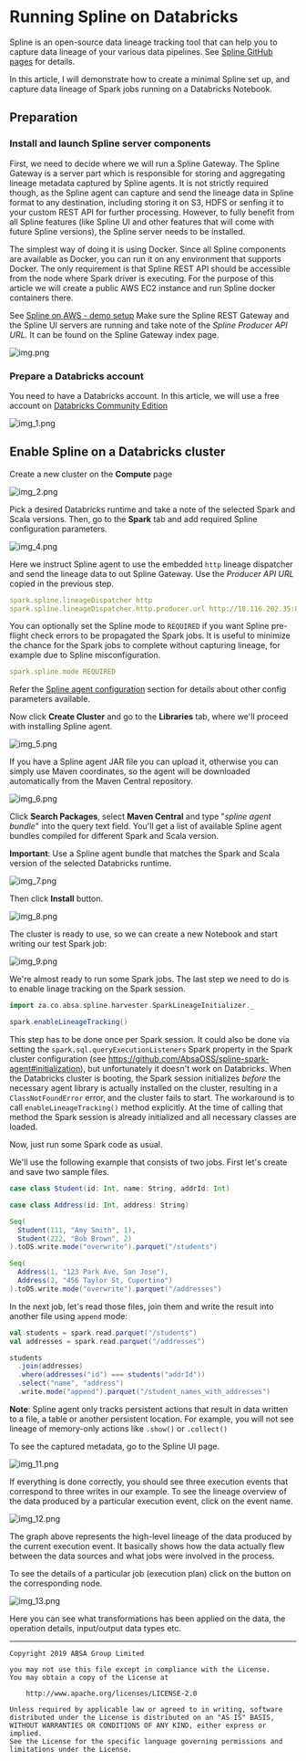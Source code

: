 Running Spline on Databricks
===

Spline is an open-source data lineage tracking tool that can help you to capture data lineage of your various data pipelines.
See [Spline GitHub pages](https://absaoss.github.io/spline/) for details.

In this article, I will demonstrate how to create a minimal Spline set up, and capture data lineage of Spark jobs running on a Databricks Notebook.

## Preparation

### Install and launch Spline server components

First, we need to decide where we will run a Spline Gateway. The Spline Gateway is a server part which is responsible for storing and aggregating
lineage metadata captured by Spline agents. It is not strictly required though, as the Spline agent can capture and send the lineage data in Spline
format to any destination, including storing it on S3, HDFS or senfing it to your custom REST API for further processing. However, to fully benefit
from all Spline features (like Spline UI and other features that will come with future Spline versions), the Spline server needs to be installed.

The simplest way of doing it is using Docker. Since all Spline components are available as Docker, you can run it on any environment that supports
Docker. The only requirement is that Spline REST API should be accessible from the node where Spark driver is executing. For the purpose of this
article we will create a public AWS EC2 instance and run Spline docker containers there.

See [Spline on AWS - demo setup](../spline-on-AWS-demo-setup/README.md)
Make sure the Spline REST Gateway and the Spline UI servers are running and take note of the _Spline Producer API URL_. It can be found on the Spline
Gateway index page.

![img.png](img.png)

### Prepare a Databricks account

You need to have a Databricks account. In this article, we will use a free account
on [Databricks Community Edition](https://community.cloud.databricks.com/login.html)

![img_1.png](img_1.png)

## Enable Spline on a Databricks cluster

Create a new cluster on the **Compute** page

![img_2.png](img_2.png)

Pick a desired Databricks runtime and take a note of the selected Spark and Scala versions. Then, go to the **Spark** tab and add required Spline
configuration parameters.

![img_4.png](img_4.png)

Here we instruct Spline agent to use the embedded `http` lineage dispatcher and send the lineage data to out Spline Gateway. Use the _Producer API
URL_ copied in the previous step.

```yaml
spark.spline.lineageDispatcher http
spark.spline.lineageDispatcher.http.producer.url http://18.116.202.35:8080/producer
```

You can optionally set the Spline mode to `REQUIRED` if you want Spline pre-flight check errors to be propagated the Spark jobs. It is useful to
minimize the chance for the Spark jobs to complete without capturing lineage, for example due to Spline misconfiguration.

```yaml
spark.spline.mode REQUIRED
```

Refer the [Spline agent configuration](https://github.com/AbsaOSS/spline-spark-agent#configuration) section for details about other config parameters
available.

Now click **Create Cluster** and go to the **Libraries** tab, where we'll proceed with installing Spline agent.

![img_5.png](img_5.png)

If you have a Spline agent JAR file you can upload it, otherwise you can simply use Maven coordinates, so the agent will be downloaded automatically
from the Maven Central repository.

![img_6.png](img_6.png)

Click **Search Packages**, select **Maven Central** and type "_spline agent bundle_" into the query text field. You'll get a list of available Spline
agent bundles compiled for different Spark and Scala version.

**Important**: Use a Spline agent bundle that matches the Spark and Scala version of the selected Databricks runtime.

![img_7.png](img_7.png)

Then click **Install** button.

![img_8.png](img_8.png)

The cluster is ready to use, so we can create a new Notebook and start writing our test Spark job:

![img_9.png](img_9.png)

We're almost ready to run some Spark jobs. The last step we need to do is to enable linage tracking on the Spark session.

```scala
import za.co.absa.spline.harvester.SparkLineageInitializer._

spark.enableLineageTracking()
```

This step has to be done once per Spark session. It could also be done via setting the `spark.sql.queryExecutionListeners` Spark property in the Spark
cluster configuration (see https://github.com/AbsaOSS/spline-spark-agent#initialization), but unfortunately it doesn't work on Databricks. When the
Databricks cluster is booting, the Spark session initializes _before_ the necessary agent library is actually installed on the cluster, resulting in
a `ClassNotFoundError` error, and the cluster fails to start. The workaround is to call `enableLineageTracking()` method explicitly. At the time of
calling that method the Spark session is already initialized and all necessary classes are loaded.

Now, just run some Spark code as usual.

We'll use the following example that consists of two jobs. First let's create and save two sample files.

```scala
case class Student(id: Int, name: String, addrId: Int)

case class Address(id: Int, address: String)

Seq(
  Student(111, "Amy Smith", 1),
  Student(222, "Bob Brown", 2)
).toDS.write.mode("overwrite").parquet("/students")

Seq(
  Address(1, "123 Park Ave, San Jose"),
  Address(2, "456 Taylor St, Cupertino")
).toDS.write.mode("overwrite").parquet("/addresses")
```

In the next job, let's read those files, join them and write the result into another file using `append` mode:

```scala
val students = spark.read.parquet("/students")
val addresses = spark.read.parquet("/addresses")

students
  .join(addresses)
  .where(addresses("id") === students("addrId"))
  .select("name", "address")
  .write.mode("append").parquet("/student_names_with_addresses")
```

**Note**: Spline agent only tracks persistent actions that result in data written to a file, a table or another persistent location. For example, you
will not see lineage of memory-only actions like `.show()` or `.collect()`

To see the captured metadata, go to the Spline UI page.

![img_11.png](img_10.png)

If everything is done correctly, you should see three execution events that correspond to three writes in our example. To see the lineage overview of
the data produced by a particular execution event, click on the event name.

![img_12.png](img_11.png)

The graph above represents the high-level lineage of the data produced by the current execution event. It basically shows how the data actually flew
between the data sources and what jobs were involved in the process.

To see the details of a particular job (execution plan) click on the button on the corresponding node.

![img_13.png](img_12.png)

Here you can see what transformations has been applied on the data, the operation details, input/output data types etc.

---

    Copyright 2019 ABSA Group Limited

    you may not use this file except in compliance with the License.
    You may obtain a copy of the License at

        http://www.apache.org/licenses/LICENSE-2.0

    Unless required by applicable law or agreed to in writing, software
    distributed under the License is distributed on an "AS IS" BASIS,
    WITHOUT WARRANTIES OR CONDITIONS OF ANY KIND, either express or implied.
    See the License for the specific language governing permissions and
    limitations under the License.
